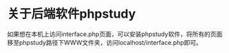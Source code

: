 # 关于后端软件phpstudy
如果想在本机上访问interface.php页面，可以安装phpstudy软件，将所有的页面移至phpstudy路径下WWW文件夹，访问localhost/interface.php即可。
